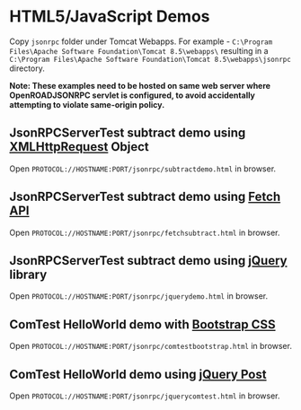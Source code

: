 # HTML5/JavaScript Demos

Copy `jsonrpc` folder under Tomcat Webapps. For example - `C:\Program Files\Apache Software Foundation\Tomcat 8.5\webapps\` resulting in a `C:\Program Files\Apache Software Foundation\Tomcat 8.5\webapps\jsonrpc` directory.

**Note: These examples need to be hosted on same web server where OpenROADJSONRPC servlet is configured, to avoid accidentally attempting to violate same-origin policy.**

## JsonRPCServerTest subtract demo using [XMLHttpRequest](https://developer.mozilla.org/en-US/docs/Web/API/XMLHttpRequest "XMLHttpRequest") Object

Open `PROTOCOL://HOSTNAME:PORT/jsonrpc/subtractdemo.html` in browser.

## JsonRPCServerTest subtract demo using [Fetch API](https://developer.mozilla.org/en-US/docs/Web/API/Fetch_API "Fetch API")

Open `PROTOCOL://HOSTNAME:PORT/jsonrpc/fetchsubtract.html` in browser.

## JsonRPCServerTest subtract demo using [jQuery](http://api.jquery.com/jquery.ajax/ "jQuery") library

Open `PROTOCOL://HOSTNAME:PORT/jsonrpc/jquerydemo.html` in browser.

## ComTest HelloWorld demo with [Bootstrap CSS](https://getbootstrap.com/docs/4.1/layout/overview/ "Bootstrap CSS")

Open `PROTOCOL://HOSTNAME:PORT/jsonrpc/comtestbootstrap.html` in browser.

## ComTest HelloWorld demo using [jQuery Post](https://api.jquery.com/jquery.post/ "jQuery Post")

Open `PROTOCOL://HOSTNAME:PORT/jsonrpc/jquerycomtest.html` in browser.
